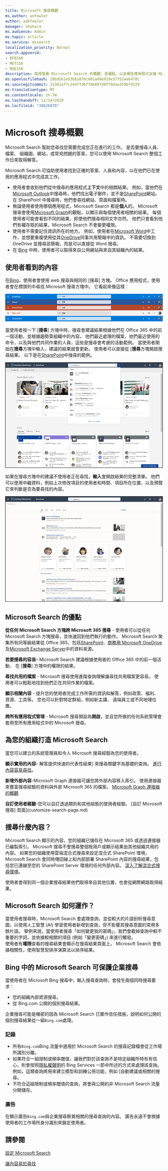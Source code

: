 ```yaml
---
title: Microsoft 搜尋概觀
ms.author: anfowler
author: adefowler
manager: shohara
ms.audience: Admin
ms.topic: article
ms.service: mssearch
localization_priority: Normal
search.appverid:
- BFB160
- MET150
- MOE150
description: 取得查看 Microsoft Search 的概觀，其優點，以及哪些應用程式支援 Microsoft Search。
ms.openlocfilehash: 28bd561e53bb1878c601a08e919e37f524a6470c
ms.sourcegitcommit: 21361af7c244ffd6ff8689fd0ff0daa359bf4129
ms.translationtype: MT
ms.contentlocale: zh-TW
ms.lasthandoff: 11/14/2019
ms.locfileid: "38626970"
---
```

# <a name="overview-of-microsoft-search"></a>Microsoft 搜尋概觀

Microsoft Search 幫助您尋找您需要完成您正在進行的工作。 是否要搜尋人員、 檔案、 組織圖，網站，或常見問題的答案，您可以使用 Microsoft Search 整個工作日來取得解答。

Microsoft Search 可協助使用者找到正確的答案、人員和內容，以在他們已在使用的應用程式中完成其工作。

- 使用者會收到他們從中搜尋的應用程式**上下文**中的相關結果。 例如，當他們在[Microsoft Outlook](https://www.microsoft.com/outlook)中搜尋時，他們找出電子郵件，並不是[SharePoint](http://sharepoint.com/)網站。 在 SharePoint 中搜尋時，他們會尋找網站、頁面和檔案時。
- 無論使用者使用哪個應用程式，Microsoft Search 都是**個人**的。 Microsoft 搜尋會使用[Microsoft Graph](https://developer.microsoft.com/graph/)的觀點，以顯示與每個使用者相關的結果。 每個使用者可能會看到不同的結果，即使他們搜尋相同文字亦然。 他們只會看到他們有權存取的結果，Microsoft Search 不會變更權限。
- 使用者不需要記住資訊所在的地方。 例如，使用者在[Microsoft Word](https://products.office.com/word)中工作，並想要重複使用從其[OneDrive](https://onedrive.live.com/about/)同事共用簡報中的資訊。 不需要切換到 OneDrive 並搜尋該簡報，而是可以直接從 Word 搜尋。
- 在 [Bing](https://bing.com) 中時，使用者可以取得來自公用網站與來自其組織內的結果。

## <a name="what-users-see"></a>使用者看到的內容

在[Bing](https://bing.com)，使用者會使用 web 搜尋與相同的 [搜尋] 方塊。 Office 應用程式，使用者會在標頭列中尋找 Microsoft 搜尋方塊中。 它看起來像這樣：

![標題列中具有 Microsoft Search 方塊的應用程式視窗螢幕擷取畫面](media/Headings_520.png)

當使用者按一下 [**搜尋**] 方塊中時，搜尋會建議結果根據他們在 Office 365 中的前一個活動，並根據趨勢貴組織中的內容。 他們最近處理的檔案，他們最近使用的命令，以及與他們共同作業的人員，這些是搜尋會考慮的活動範例。 當使用者開始在**搜尋**方塊中輸入，建議的結果就會更新。 使用者可以直接從 [**搜尋**方塊開啟搜尋結果。 以下是在[SharePoint](http://sharepoint.com/)中搜尋的範例。

![具有查詢及建議結果的 Microsoft Search 方塊螢幕擷取畫面](media/SERP_text_520.png)

如果在搜尋方塊中的建議不使用者正在尋找，**輸入**會開啟結果的完整清單。 他們可以使用中繼資料，例如上次修改項目的使用者和時間、項目所在位置，以及預覽它來判斷是否為要尋找的內容。

![Microsoft Search 結果頁面的螢幕擷取畫面](media/search_box.png)

## <a name="benefits-of-microsoft-search"></a>Microsoft Search 的優點

**從任何 Microsoft Search 方塊跨 Microsoft 365 搜尋** - 使用者可以從任何 Microsoft Search 方塊搜尋，並快速回到他們執行的動作。 Microsoft Search 聚集所有同等級結果從 Office 365，包括[SharePoint](http://sharepoint.com/)、[商務用 Microsoft OneDrive](https://onedrive.live.com/about/en-us/business/)及[Microsoft Exchange Server](https://products.office.com/en-us/exchange/microsoft-exchange-server)中的資料來源。

**若要搜尋的容易**– Microsoft Search 建議根據使用者的 Office 365 中的前一個活動、 在 [**搜尋**] 方塊中的權限的結果。

**尋找共用的檔案** - Microsoft 搜尋使用進階查詢理解讓尋找共用檔案更容易。 使用者可以輕鬆地找到他們正在共同作業的檔案。

**顯示相關內容** - 提升您的使用者完成工作所需的資訊和解答，例如政策、福利、資源、工具等。 您也可以針對特定群組，例如新主講、 遠端員工或不同地理位置。

**跨所有應用程式管理** - Microsoft 搜尋預設為**開啟**，並且您所做的任何系統管理會套用至所有應用程式中的 Microsoft 搜尋。

## <a name="tailoring-microsoft-search-to-your-organization"></a>為您的組織打造 Microsoft Search

當您可以建立的系統管理員和令人 Microsoft 搜尋經驗為您的使用者。 

**顯示實用的內容**– 解答提供快速的代表性結果] 來搜尋關鍵字為基礎的查詢。 [進行內容容易尋找](make-content-easy-to-find.md)。

**新增外部內容**-Microsoft Graph 連接器可讓您將外部內容移入索引。 使用連接器來豐富搜尋經驗的資料與外部 Microsoft 365 的檔案。 [Microsoft Graph 連接器的概觀](connectors-overview.md)

**自訂使用者經驗**-您可以自訂透過類別和其他組態的使用者經驗。 [自訂 Microsoft 搜尋] 頁面](customize-search-page.md)

## <a name="what-content-is-searched"></a>搜尋什麼內容？

Microsoft Search 顯示的內容，您的組織已儲存在 Microsoft 365 或透過連接器已編製索引。 Microsoft 搜尋不會搜尋整個租用戶或顯示結果由其他組織共用的內容。 如果您的組織使用雲端混合式搜尋來設定混合式 SharePoint 環境，Microsoft Search 會同時傳回線上和內部部署 SharePoint 內容的搜尋結果，包括您已連線至您的 SharePoint Server 環境的任何外部內容。 [深入了解混合式搜尋環境](https://docs.microsoft.com/sharepoint/hybrid/learn-about-cloud-hybrid-search-for-sharepoint)。

使用者會得到同一個企業搜尋結果他們取得來自其他位置，也會從網際網路取得結果。

## <a name="how-does-microsoft-search-work"></a>Microsoft Search 如何運作？

當使用者搜尋時，Microsoft Search 會處理查詢，並從較大的片語剖析搜尋意圖，以使用人工智慧 (AI) 學習使用者新增到查詢，但不影響其搜尋意圖的常用多餘片語。 舉例來說，當使用者搜尋「如何變更我的密碼」，我們會截掉查詢中較不重要的字詞，並依據較相關的項目 (例如「變更密碼」) 來進行觸發。  
使用者有**權限**查看的搜尋結果會顯示在搜尋結果頁面上。 Microsoft Search 會依據相關性，使用智慧型排序演算法以排序結果。

## <a name="microsoft-search-in-bing-protects-enterprise-searches"></a>Bing 中的 Microsoft Search 可保護企業搜尋

當使用者在 Microsoft Bing 搜尋中，輸入搜尋查詢時，會發生兩個同時搜尋要求：

- 您的組織內部資源搜尋。
- 從 Bing.com 公開的個別搜尋結果。 

企業搜尋可能是機密的因為 Microsoft Search 已實作信任措施，說明如何公開的個別搜尋結果從一組`Bing.com`處理。

### <a name="logging"></a>記錄
 - 所有`Bing.com`Bing 流量中適用於 Microsoft Search 的搜尋記錄檔會從工作場所識別分離。
- 如果符合一組限制或頻率閾值，讓我們對於該查詢不是特定組織所特有有信心，則會按照[隱私權聲明](https://privacy.microsoft.com/privacystatement)的 Bing Services 一節中所述的方式來處理該查詢。 例如，這類查詢將用來建立模型和訓練公用功能，例如 [自動建議或相關的搜尋。
- 不符合這組限制或頻率閾值的查詢，將會與公開的非 Microsoft Search 流量分開儲存。
### <a name="advertising"></a>廣告 
在顯示廣告`Bing.com`與企業搜尋察覺相關的搜尋查詢的內容。 廣告永遠不會根據使用者的工作場所身分識別來鎖定使用者。

## <a name="see-also"></a>請參閱

[設定 Microsoft Search](setup-microsoft-search.md)

[讓內容易於尋找](make-content-easy-to-find.md)
